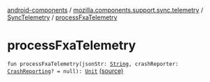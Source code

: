 [android-components](../../index.md) / [mozilla.components.support.sync.telemetry](../index.md) / [SyncTelemetry](index.md) / [processFxaTelemetry](./process-fxa-telemetry.md)

# processFxaTelemetry

`fun processFxaTelemetry(jsonStr: `[`String`](https://kotlinlang.org/api/latest/jvm/stdlib/kotlin/-string/index.html)`, crashReporter: `[`CrashReporting`](../../mozilla.components.support.base.crash/-crash-reporting/index.md)`? = null): `[`Unit`](https://kotlinlang.org/api/latest/jvm/stdlib/kotlin/-unit/index.html) [(source)](https://github.com/mozilla-mobile/android-components/blob/master/components/support/sync-telemetry/src/main/java/mozilla/components/support/sync/telemetry/SyncTelemetry.kt#L300)